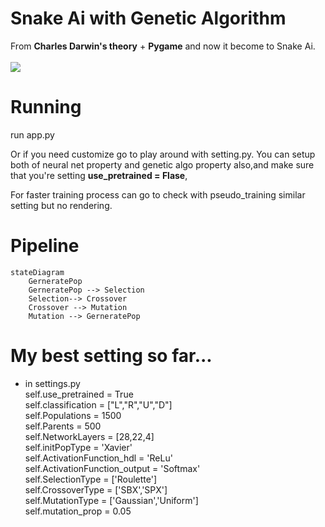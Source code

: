 # Snake Ai with Genetic Algorithm
From **Charles Darwin's theory** + **Pygame** and now it become to Snake Ai.
<br>
<br>
![](https://github.com/Jadabkkd/snake_ai/blob/main/snake_ai.gif)
# Running
run app.py

Or if you need customize go to play around with setting.py. You can setup both of neural net property and genetic algo property also,and make sure that you're setting **use_pretrained = Flase**,

For faster training process can go to check with pseudo_training similar setting but no rendering.
# Pipeline

```mermaid
stateDiagram
	GerneratePop
    GerneratePop --> Selection
    Selection--> Crossover
    Crossover --> Mutation
    Mutation --> GerneratePop 
```

# My best setting so far...
 - in settings.py<br>
	self.use_pretrained = True<br>
	self.classification = ["L","R","U","D"]<br>
	self.Populations = 1500<br>
	self.Parents = 500<br>
	self.NetworkLayers = [28,22,4]<br>
	self.initPopType = 'Xavier'<br>
	self.ActivationFunction_hdl = 'ReLu'<br>
	self.ActivationFunction_output = 'Softmax'<br>
	self.SelectionType = ['Roulette']<br>
	self.CrossoverType = ['SBX','SPX']<br>
	self.MutationType = ['Gaussian','Uniform']<br>
	self.mutation_prop = 0.05<br>
